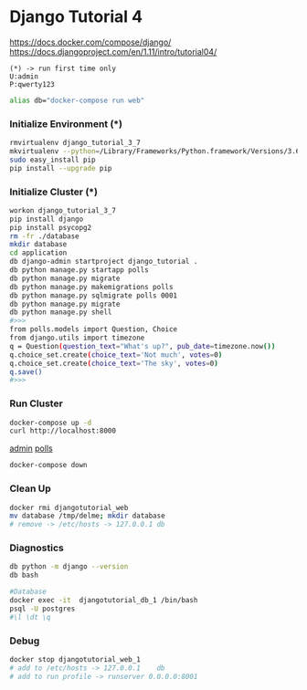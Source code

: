 # Django Tutorial 4

https://docs.docker.com/compose/django/
https://docs.djangoproject.com/en/1.11/intro/tutorial04/

    (*) -> run first time only
    U:admin
    P:qwerty123
    
```bash
alias db="docker-compose run web"
```

### Initialize Environment (*)
```bash
rmvirtualenv django_tutorial_3_7
mkvirtualenv --python=/Library/Frameworks/Python.framework/Versions/3.6/bin/python3 django_tutorial_3_7
sudo easy_install pip
pip install --upgrade pip

```

### Initialize Cluster (*)
```bash
workon django_tutorial_3_7
pip install django
pip install psycopg2
rm -fr ./database
mkdir database
cd application
db django-admin startproject django_tutorial .
db python manage.py startapp polls
db python manage.py migrate
db python manage.py makemigrations polls
db python manage.py sqlmigrate polls 0001
db python manage.py migrate
db python manage.py shell
#>>>
from polls.models import Question, Choice
from django.utils import timezone
q = Question(question_text="What's up?", pub_date=timezone.now())
q.choice_set.create(choice_text='Not much', votes=0)
q.choice_set.create(choice_text='The sky', votes=0)
q.save()
#>>>
```

### Run Cluster
```bash
docker-compose up -d
curl http://localhost:8000
```
[admin](http://127.0.0.1:8000/admin/)
[polls](http://127.0.0.1:8000/polls/)
```bash
docker-compose down
```
### Clean Up
```bash
docker rmi djangotutorial_web
mv database /tmp/delme; mkdir database
# remove -> /etc/hosts -> 127.0.0.1	db
```

### Diagnostics
```bash
db python -m django --version
db bash

#Database
docker exec -it  djangotutorial_db_1 /bin/bash
psql -U postgres
#\l \dt \q
```

### Debug
```bash
docker stop djangotutorial_web_1
# add to /etc/hosts -> 127.0.0.1	db
# add to run profile -> runserver 0.0.0.0:8001

```

